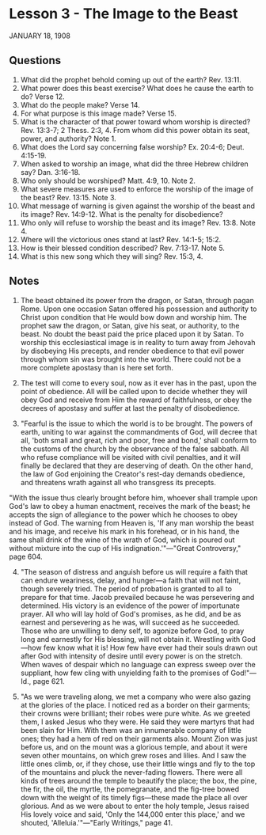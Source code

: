 # Lesson 3 - The Image to the Beast

JANUARY 18, 1908

## Questions

1. What did the prophet behold coming up out of the earth? Rev. 13:11.
2. What power does this beast exercise? What does he cause the earth to do? Verse 12.
3. What do the people make? Verse 14.
4. For what purpose is this image made? Verse 15.
5. What is the character of that power toward whom worship is directed? Rev. 13:3-7; 2 Thess. 2:3, 4. From whom did this power obtain its seat, power, and authority? Note 1.
6. What does the Lord say concerning false worship? Ex. 20:4-6; Deut. 4:15-19.
7. When asked to worship an image, what did the three Hebrew children say? Dan. 3:16-18.
8. Who only should be worshiped? Matt. 4:9, 10. Note 2.
9. What severe measures are used to enforce the worship of the image of the beast? Rev. 13:15. Note 3.
10. What message of warning is given against the worship of the beast and its image? Rev. 14:9-12. What is the penalty for disobedience?
11. Who only will refuse to worship the beast and its image? Rev. 13:8. Note 4.
12. Where will the victorious ones stand at last? Rev. 14:1-5; 15:2.
13. How is their blessed condition described? Rev. 7:13-17. Note 5.
14. What is this new song which they will sing? Rev. 15:3, 4.

## Notes

1. The beast obtained its power from the dragon, or Satan, through pagan Rome. Upon one occasion Satan offered his possession and authority to Christ upon condition that He would bow down and worship him. The prophet saw the dragon, or Satan, give his seat, or authority, to the beast. No doubt the beast paid the price placed upon it by Satan. To worship this ecclesiastical image is in reality to turn away from Jehovah by disobeying His precepts, and render obedience to that evil power through whom sin was brought into the world. There could not be a more complete apostasy than is here set forth.

2. The test will come to every soul, now as it ever has in the past, upon the point of obedience. All will be called upon to decide whether they will obey God and receive from Him the reward of faithfulness, or obey the decrees of apostasy and suffer at last the penalty of disobedience.

3. "Fearful is the issue to which the world is to be brought. The powers of earth, uniting to war against the commandments of God, will decree that all, 'both small and great, rich and poor, free and bond,' shall conform to the customs of the church by the observance of the false sabbath. All who refuse compliance will be visited with civil penalties, and it will finally be declared that they are deserving of death. On the other hand, the law of God enjoining the Creator's rest-day demands obedience, and threatens wrath against all who transgress its precepts.

"With the issue thus clearly brought before him, whoever shall trample upon God's law to obey a human enactment, receives the mark of the beast; he accepts the sign of allegiance to the power which he chooses to obey instead of God. The warning from Heaven is, 'If any man worship the beast and his image, and receive his mark in his forehead, or in his hand, the same shall drink of the wine of the wrath of God, which is poured out without mixture into the cup of His indignation.'"—"Great Controversy," page 604.

4. "The season of distress and anguish before us will require a faith that can endure weariness, delay, and hunger—a faith that will not faint, though severely tried. The period of probation is granted to all to prepare for that time. Jacob prevailed because he was persevering and determined. His victory is an evidence of the power of importunate prayer. All who will lay hold of God's promises, as he did, and be as earnest and persevering as he was, will succeed as he succeeded. Those who are unwilling to deny self, to agonize before God, to pray long and earnestly for His blessing, will not obtain it. Wrestling with God—how few know what it is! How few have ever had their souls drawn out after God with intensity of desire until every power is on the stretch. When waves of despair which no language can express sweep over the suppliant, how few cling with unyielding faith to the promises of God!"—Id., page 621.

5. "As we were traveling along, we met a company who were also gazing at the glories of the place. I noticed red as a border on their garments; their crowns were brilliant; their robes were pure white. As we greeted them, I asked Jesus who they were. He said they were martyrs that had been slain for Him. With them was an innumerable company of little ones; they had a hem of red on their garments also. Mount Zion was just before us, and on the mount was a glorious temple, and about it were seven other mountains, on which grew roses and lilies. And I saw the little ones climb, or, if they chose, use their little wings and fly to the top of the mountains and pluck the never-fading flowers. There were all kinds of trees around the temple to beautify the place; the box, the pine, the fir, the oil, the myrtle, the pomegranate, and the fig-tree bowed down with the weight of its timely figs—these made the place all over glorious. And as we were about to enter the holy temple, Jesus raised His lovely voice and said, 'Only the 144,000 enter this place,' and we shouted, 'Alleluia.'"—"Early Writings," page 41.